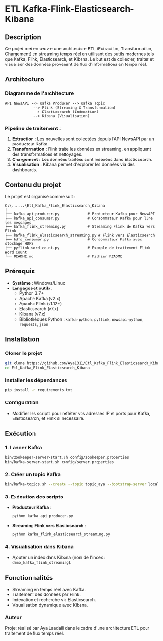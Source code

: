 # ETL Kafka-Flink-Elasticsearch-Kibana

## Description
Ce projet met en œuvre une architecture ETL (Extraction, Transformation, Chargement) en streaming temps réel en utilisant des outils modernes tels que Kafka, Flink, Elasticsearch, et Kibana. Le but est de collecter, traiter et visualiser des données provenant de flux d'informations en temps réel.

## Architecture

### Diagramme de l'architecture
```plaintext
API NewsAPI --> Kafka Producer --> Kafka Topic
             --> Flink (Streaming & Transformation)
             --> Elasticsearch (Indexation)
             --> Kibana (Visualisation)
```

### Pipeline de traitement :
1. **Extraction** : Les nouvelles sont collectées depuis l'API NewsAPI par un producteur Kafka.
2. **Transformation** : Flink traite les données en streaming, en appliquant des transformations et nettoyages.
3. **Chargement** : Les données traitées sont indexées dans Elasticsearch.
4. **Visualisation** : Kibana permet d'explorer les données via des dashboards.

## Contenu du projet
Le projet est organisé comme suit :
```
C:\......\Etl_Kafka_Flink_Elasticsearch_Kibana
|
├── kafka_api_producer.py             # Producteur Kafka pour NewsAPI
├── kafka_api_consumer.py             # Consommateur Kafka pour lire les messages
├── kafka_flink_streaming.py          # Streaming Flink de Kafka vers Flink
├── kafka_flink_elasticsearch_streaming.py # Flink vers Elasticsearch
├── hdfs_consumer.py                  # Consommateur Kafka avec stockage HDFS
├── pyflink_word_count.py             # Exemple de traitement Flink Word Count
└── README.md                         # Fichier README
```

## Prérequis
- **Système** : Windows/Linux
- **Langages et outils** :
  - Python 3.7+
  - Apache Kafka (v2.x)
  - Apache Flink (v1.17+)
  - Elasticsearch (v7.x)
  - Kibana (v7.x)
  - Bibliothèques Python : `kafka-python`, `pyflink`, `newsapi-python`, `requests`, `json`

## Installation

### Cloner le projet
```bash
git clone https://github.com/Aya1311/Etl_Kafka_Flink_Elasticsearch_Kibana.git
cd Etl_Kafka_Flink_Elasticsearch_Kibana
```

### Installer les dépendances
```bash
pip install -r requirements.txt
```

### Configuration
- Modifier les scripts pour refléter vos adresses IP et ports pour Kafka, Elasticsearch, et Flink si nécessaire.

## Exécution

### 1. Lancer Kafka
```bash
bin/zookeeper-server-start.sh config/zookeeper.properties
bin/kafka-server-start.sh config/server.properties
```

### 2. Créer un topic Kafka
```bash
bin/kafka-topics.sh --create --topic topic_aya --bootstrap-server localhost:9092
```

### 3. Exécution des scripts
- **Producteur Kafka** :
  ```bash
  python kafka_api_producer.py
  ```
- **Streaming Flink vers Elasticsearch** :
  ```bash
  python kafka_flink_elasticsearch_streaming.py
  ```

### 4. Visualisation dans Kibana
- Ajouter un index dans Kibana (nom de l'index : `demo_kafka_flink_streaming`).

## Fonctionnalités
- Streaming en temps réel avec Kafka.
- Traitement des données par Flink.
- Indexation et recherche via Elasticsearch.
- Visualisation dynamique avec Kibana.

### Auteur
Projet réalisé par Aya Laadaili dans le cadre d'une architecture ETL pour traitement de flux temps réel.

